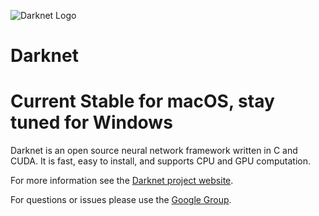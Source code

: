 ![Darknet Logo](http://pjreddie.com/media/files/darknet-black-small.png)

# Darknet #
# Current Stable for macOS, stay tuned for Windows #
Darknet is an open source neural network framework written in C and CUDA. It is fast, easy to install, and supports CPU and GPU computation.

For more information see the [Darknet project website](http://pjreddie.com/darknet).

For questions or issues please use the [Google Group](https://groups.google.com/forum/#!forum/darknet).
